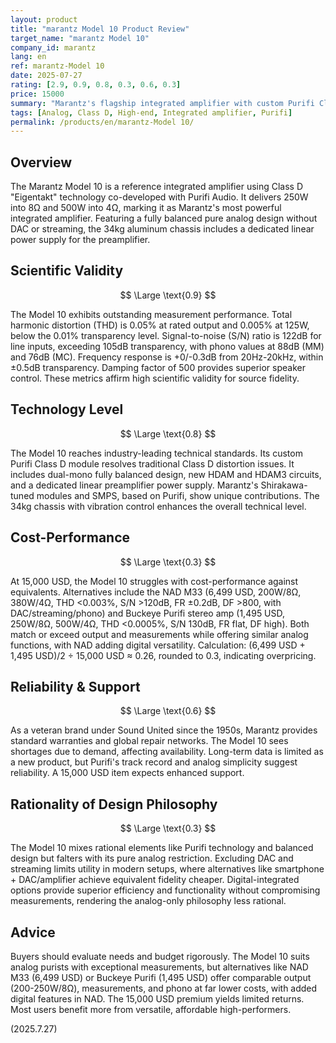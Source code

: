```yaml
---
layout: product
title: "marantz Model 10 Product Review"
target_name: "marantz Model 10"
company_id: marantz
lang: en
ref: marantz-Model 10
date: 2025-07-27
rating: [2.9, 0.9, 0.8, 0.3, 0.6, 0.3]
price: 15000
summary: "Marantz's flagship integrated amplifier with custom Purifi Class D module offers top-tier measurements, but its 15,000 USD price is undermined by cost-effective alternatives providing equivalent output, functionality, and performance, including digital-integrated options."
tags: [Analog, Class D, High-end, Integrated amplifier, Purifi]
permalink: /products/en/marantz-Model 10/
---
```

## Overview

The Marantz Model 10 is a reference integrated amplifier using Class D "Eigentakt" technology co-developed with Purifi Audio. It delivers 250W into 8Ω and 500W into 4Ω, marking it as Marantz's most powerful integrated amplifier. Featuring a fully balanced pure analog design without DAC or streaming, the 34kg aluminum chassis includes a dedicated linear power supply for the preamplifier.

## Scientific Validity

$$ \Large \text{0.9} $$

The Model 10 exhibits outstanding measurement performance. Total harmonic distortion (THD) is 0.05% at rated output and 0.005% at 125W, below the 0.01% transparency level. Signal-to-noise (S/N) ratio is 122dB for line inputs, exceeding 105dB transparency, with phono values at 88dB (MM) and 76dB (MC). Frequency response is +0/-0.3dB from 20Hz-20kHz, within ±0.5dB transparency. Damping factor of 500 provides superior speaker control. These metrics affirm high scientific validity for source fidelity.

## Technology Level

$$ \Large \text{0.8} $$

The Model 10 reaches industry-leading technical standards. Its custom Purifi Class D module resolves traditional Class D distortion issues. It includes dual-mono fully balanced design, new HDAM and HDAM3 circuits, and a dedicated linear preamplifier power supply. Marantz's Shirakawa-tuned modules and SMPS, based on Purifi, show unique contributions. The 34kg chassis with vibration control enhances the overall technical level.

## Cost-Performance

$$ \Large \text{0.3} $$

At 15,000 USD, the Model 10 struggles with cost-performance against equivalents. Alternatives include the NAD M33 (6,499 USD, 200W/8Ω, 380W/4Ω, THD <0.003%, S/N >120dB, FR ±0.2dB, DF >800, with DAC/streaming/phono) and Buckeye Purifi stereo amp (1,495 USD, 250W/8Ω, 500W/4Ω, THD <0.0005%, S/N 130dB, FR flat, DF high). Both match or exceed output and measurements while offering similar analog functions, with NAD adding digital versatility. Calculation: (6,499 USD + 1,495 USD)/2 ÷ 15,000 USD ≈ 0.26, rounded to 0.3, indicating overpricing.

## Reliability & Support

$$ \Large \text{0.6} $$

As a veteran brand under Sound United since the 1950s, Marantz provides standard warranties and global repair networks. The Model 10 sees shortages due to demand, affecting availability. Long-term data is limited as a new product, but Purifi's track record and analog simplicity suggest reliability. A 15,000 USD item expects enhanced support.

## Rationality of Design Philosophy

$$ \Large \text{0.3} $$

The Model 10 mixes rational elements like Purifi technology and balanced design but falters with its pure analog restriction. Excluding DAC and streaming limits utility in modern setups, where alternatives like smartphone + DAC/amplifier achieve equivalent fidelity cheaper. Digital-integrated options provide superior efficiency and functionality without compromising measurements, rendering the analog-only philosophy less rational.

## Advice

Buyers should evaluate needs and budget rigorously. The Model 10 suits analog purists with exceptional measurements, but alternatives like NAD M33 (6,499 USD) or Buckeye Purifi (1,495 USD) offer comparable output (200-250W/8Ω), measurements, and phono at far lower costs, with added digital features in NAD. The 15,000 USD premium yields limited returns. Most users benefit more from versatile, affordable high-performers.

(2025.7.27)
